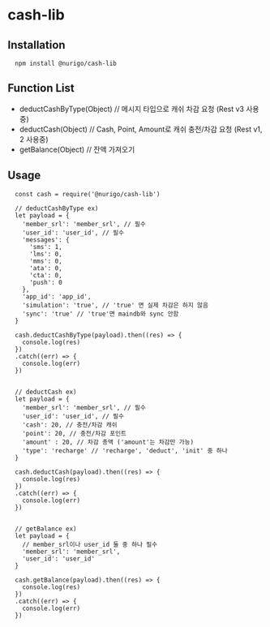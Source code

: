 # cash-lib

## Installation
```
  npm install @nurigo/cash-lib
```

## Function List
- deductCashByType(Object) // 메시지 타입으로 캐쉬 차감 요청 (Rest v3 사용중)
- deductCash(Object) // Cash, Point, Amount로 캐쉬 충전/차감 요청 (Rest v1, 2 사용중)
- getBalance(Object) // 잔액 가져오기

## Usage
```
  const cash = require('@nurigo/cash-lib')

  // deductCashByType ex)
  let payload = {
    'member_srl': 'member_srl', // 필수
    'user_id': 'user_id', // 필수
    'messages': {
      'sms': 1,
      'lms': 0,
      'mms': 0,
      'ata': 0,
      'cta': 0,
      'push': 0
    },
    'app_id': 'app_id',
    'simulation': 'true', // 'true' 면 실제 차감은 하지 않음
    'sync': 'true' // 'true'면 maindb와 sync 안함
  }

  cash.deductCashByType(payload).then((res) => {
    console.log(res)
  })
  .catch((err) => {
    console.log(err)
  })


  // deductCash ex)
  let payload = {
    'member_srl': 'member_srl', // 필수
    'user_id': 'user_id', // 필수
    'cash': 20, // 충전/차감 캐쉬
    'point': 20, // 충전/차감 포인트
    'amount' : 20, // 차감 총액 ('amount'는 차감만 가능)
    'type': 'recharge' // 'recharge', 'deduct', 'init' 중 하나
  }

  cash.deductCash(payload).then((res) => {
    console.log(res)
  })
  .catch((err) => {
    console.log(err)
  })


  // getBalance ex)
  let payload = {
    // member_srl이나 user_id 둘 중 하나 필수
    'member_srl': 'member_srl',
    'user_id': 'user_id'
  }

  cash.getBalance(payload).then((res) => {
    console.log(res)
  })
  .catch((err) => {
    console.log(err)
  })
```
